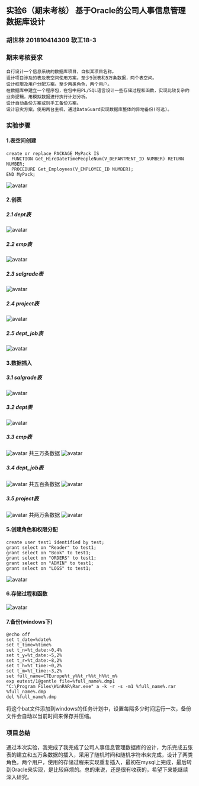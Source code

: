 ## 实验6（期末考核） 基于Oracle的公司人事信息管理数据库设计 
### 胡世林    201810414309     软工18-3
### 期末考核要求
```
自行设计一个信息系统的数据库项目，自拟某项目名称。
设计项目涉及的表及表空间使用方案。至少5张表和5万条数据，两个表空间。
设计权限及用户分配方案。至少两类角色，两个用户。
在数据库中建立一个程序包，在包中用PL/SQL语言设计一些存储过程和函数，实现比较复杂的业务逻辑，用模拟数据进行执行计划分析。
设计自动备份方案或则手工备份方案。
设计容灾方案。使用两台主机，通过DataGuard实现数据库整体的异地备份(可选)。
```

### 实验步骤

#### 1.表空间创建

```mysql
create or replace PACKAGE MyPack IS
  FUNCTION Get_HireDateTimePeopleNum(V_DEPARTMENT_ID NUMBER) RETURN NUMBER;
  PROCEDURE Get_Employees(V_EMPLOYEE_ID NUMBER);
END MyPack;
```

![avatar](/test6/pic1.png)


#### 2.创表
##### 2.1 dept表
![avatar](/test6/pic2.png)
##### 2.2 emp表
![avatar](/test6/pic3.png)
##### 2.3 salgrade表
![avatar](/test6/pic4.png)
##### 2.4 project表
![avatar](/test6/pic5.png)
##### 2.5 dept_job表
![avatar](/test6/pic6.png)

#### 3.数据插入
##### 3.1 salgrade表
![avatar](/test6/pic7.png)
##### 3.2 dept表
![avatar](/test6/pic8.png)
##### 3.3 emp表
![avatar](/test6/pic9.png)
共三万条数据
![avatar](/test6/pic10.png)
##### 3.4 dept_job表
![avatar](/test6/pic11.png)
共五百条数据
![avatar](/test6/pic12.png)
##### 3.5 project表
![avatar](/test6/pic13.png)
共两万条数据
![avatar](/test6/pic14.png)
#### 5.创建角色和权限分配
```
create user test1 identified by test;
grant select on "Reader" to test1;
grant select on "Book" to test1;
grant select on "ORDERS" to test1;
grant select on "ADMIN" to test1;
grant select on "LOGS" to test1;
```
![avatar](/test6/pic15.png)

#### 6.存储过程和函数
![avatar](/test6/pic16.png)
#### 7.备份(windows下)
```
@echo off
set t_date=%date% 
set t_time=%time%
set t_n=%t_date:~0,4%
set t_y=%t_date:~5,2% 
set t_r=%t_date:~8,2% 
set t_h=%t_time:~0,2%
set t_m=%t_time:~3,2%
set full_name=CTEurope%t_y%%t_r%%t_h%%t_m%
exp eutest/1@gentle file=%full_name%.dmp1
"C:\Program Files\WinRAR\Rar.exe" a -k -r -s -m1 %full_name%.rar %full_name%.dmp
del %full_name%.dmp
```
将这个bat文件添加到windows的任务计划中，设置每隔多少时间运行一次，备份文件会自动以当前时间来保存并压缩。
### 项目总结
通过本次实验，我完成了我完成了公司人事信息管理数据库的设计，为乐完成五张表的建立和五万条数据的插入，采用了随机时间和随机字符串来完成，设计了两类角色，两个用户，使用的存储过程来实现重复插入，最初在mysql上完成，最后转到Oracle来实现，是比较麻烦的。总的来说，还是很有收获的，希望下来能继续深入研究。